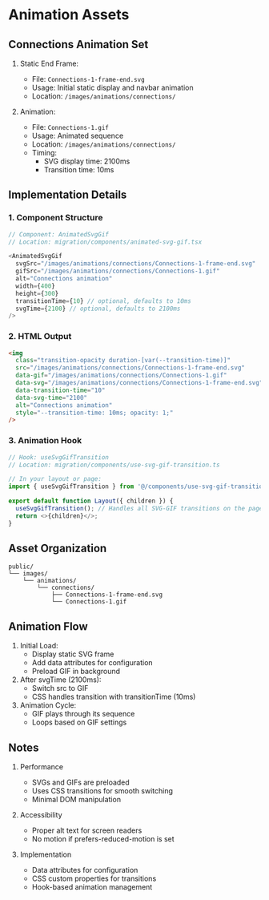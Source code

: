 # Animation Assets

## Connections Animation Set
1. Static End Frame:
   - File: `Connections-1-frame-end.svg`
   - Usage: Initial static display and navbar animation
   - Location: `/images/animations/connections/`

2. Animation:
   - File: `Connections-1.gif`
   - Usage: Animated sequence
   - Location: `/images/animations/connections/`
   - Timing:
     - SVG display time: 2100ms
     - Transition time: 10ms

## Implementation Details

### 1. Component Structure
```typescript
// Component: AnimatedSvgGif
// Location: migration/components/animated-svg-gif.tsx

<AnimatedSvgGif
  svgSrc="/images/animations/connections/Connections-1-frame-end.svg"
  gifSrc="/images/animations/connections/Connections-1.gif"
  alt="Connections animation"
  width={400}
  height={300}
  transitionTime={10} // optional, defaults to 10ms
  svgTime={2100} // optional, defaults to 2100ms
/>
```

### 2. HTML Output
```html
<img 
  class="transition-opacity duration-[var(--transition-time)]"
  src="/images/animations/connections/Connections-1-frame-end.svg"
  data-gif="/images/animations/connections/Connections-1.gif"
  data-svg="/images/animations/connections/Connections-1-frame-end.svg"
  data-transition-time="10"
  data-svg-time="2100"
  alt="Connections animation"
  style="--transition-time: 10ms; opacity: 1;"
/>
```

### 3. Animation Hook
```typescript
// Hook: useSvgGifTransition
// Location: migration/components/use-svg-gif-transition.ts

// In your layout or page:
import { useSvgGifTransition } from '@/components/use-svg-gif-transition';

export default function Layout({ children }) {
  useSvgGifTransition(); // Handles all SVG-GIF transitions on the page
  return <>{children}</>;
}
```

## Asset Organization
```
public/
└── images/
    └── animations/
        └── connections/
            ├── Connections-1-frame-end.svg
            └── Connections-1.gif
```

## Animation Flow
1. Initial Load:
   - Display static SVG frame
   - Add data attributes for configuration
   - Preload GIF in background
2. After svgTime (2100ms):
   - Switch src to GIF
   - CSS handles transition with transitionTime (10ms)
3. Animation Cycle:
   - GIF plays through its sequence
   - Loops based on GIF settings

## Notes
1. Performance
   - SVGs and GIFs are preloaded
   - Uses CSS transitions for smooth switching
   - Minimal DOM manipulation

2. Accessibility
   - Proper alt text for screen readers
   - No motion if prefers-reduced-motion is set

3. Implementation
   - Data attributes for configuration
   - CSS custom properties for transitions
   - Hook-based animation management
